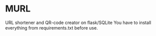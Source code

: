 # MURL
URL shortener and QR-code creator on flask/SQLite
You have to install everything from requirements.txt before use.

